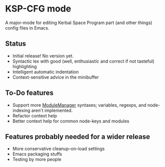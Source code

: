 # KSP-CFG mode

A major-mode for editing Kerbal Space Program part (and other things) config files in Emacs.

## Status

* Initial release!  No version yet.
* Syntactic lex with good (well, enthusiastic and correct if not tasteful) highlighting
* Intelligent automatic indentation
* Context-sensitive advice in the minibuffer

## To-Do features

* Support more [ModuleManager](https://github.com/sarbian/ModuleManager) syntaxes; variables, regexps, and node-indexing aren't implemented.
* Refactor context help
* Better context help for common node-keys and modules

## Features probably needed for a wider release

* More conservative cleanup-on-load settings
* Emacs packaging stuffs
* Testing by more people
